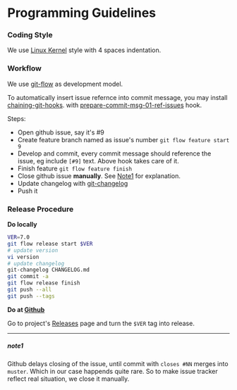 # Programming Guidelines

### Coding Style
We use [Linux Kernel](https://www.kernel.org/doc/Documentation/CodingStyle)
style with 4 spaces indentation.
### Workflow
We use [git-flow](http://jeffkreeftmeijer.com/2010/why-arent-you-using-git-flow/) as development model.

To automatically insert issue refernce into commit message, you may
install [chaining-git-hooks](https://github.com/aanatoly/chaining-git-hooks).
with [prepare-commit-msg-01-ref-issues](https://github.com/aanatoly/chaining-git-hooks/blob/master/prepare-commit-msg-01-ref-issues) hook.

Steps:
 * Open github issue, say it's #9
 * Create feature branch named as issue's number
   `git flow feature start 9`
 * Develop and commit, every commit message should reference the issue, eg
   include `[#9]` text. Above hook takes care of it.
 * Finish feature `git flow feature finish`
 * Close github issue **manually**. See [Note1](#note1) for explanation.
 * Update changelog with [git-changelog](https://github.com/aanatoly/git-changelog)
 * Push it

### Release Procedure

**Do locally**

```bash
VER=7.0
git flow release start $VER
# update version
vi version
# update changelog
git-changelog CHANGELOG.md
git commit -a
git flow release finish
git push --all
git push --tags
```


**Do at [Github](https://github.com/)**

Go to project's [Releases](https://github.com/aanatoly/fbpanel/releases) page and turn the `$VER` tag into release.

-------

##### note1
Github delays closing of the issue, until commit with `closes #NN` merges into
`muster`. Which in our case happends quite rare. So to make issue tracker
reflect real situation, we close it manually.
